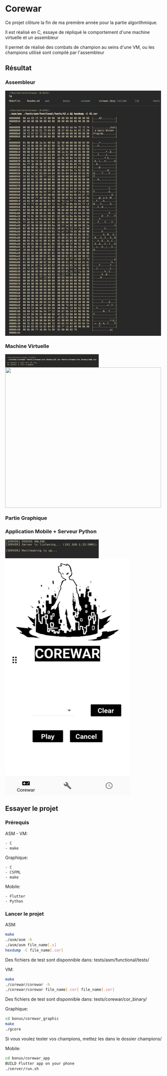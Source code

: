 # Corewar

Ce projet clôture la fin de ma première année pour la partie algorithmique.

Il est réalisé en C, essaye de répliqué le comportement d'une machine virtuelle et un assembleur

Il permet de réalisé des combats de champion au seins d'une VM, ou les champions utilisé sont compilé par l'assembleur

## Résultat

### Assembleur

<div style="display: flex; flex-wrap: wrap">
    <img src="/images/asm/asm.png" width=500 height=786 />
</div>

### Machine Virtuelle

<div style="display: flex; flex-wrap: wrap">
    <img src="/images/vm/vm.png" width=300 height=42 />
    <img src="/images/vm/vm_memory.png.png" width=500 height=450 />
</div>

### Partie Graphique

### Application Mobile + Serveur Python

<div style="display: flex; flex-wrap: wrap">
    <img src="/images/app/server.png" width=300 height=60 />
    <img src="/images/app/app.png" width=400 height=760 />
</div>

## Essayer le projet

### Prérequis

ASM - VM:
```
- C
- make
```

Graphique:
```
- C
- CSFML
- make
```

Mobile:
```
- Flutter
- Python
```

### Lancer le projet
ASM:
```bash
make
./asm/asm -h
./asm/asm file_name[.s]
hexdump -C file_name[.cor]
```
Des fichiers de test sont disponnible dans: tests/asm/functional/tests/

VM:
```bash
make
./corewar/corewar -h
./corewar/corewar file_name[.cor] file_name[.cor]
```
Des fichiers de test sont disponnible dans: tests/corewar/cor_binary/

Graphique:
```bash
cd bonus/corewar_graphic
make
./gcore
```
Si vous voulez tester vos champions, mettez les dans le dossier champions/

Mobile:
```bash
cd bonus/corewar_app
BUILD Flutter app on your phone
./server/run.sh
```
